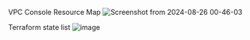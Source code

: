 VPC Console Resource Map
![Screenshot from 2024-08-26 00-46-03](https://github.com/user-attachments/assets/367167e6-9176-4d07-a921-dc813a13ca2b)

Terraform state list
![image](https://github.com/user-attachments/assets/b7453b5f-4012-443d-8473-1ebc9d63c6c2)

